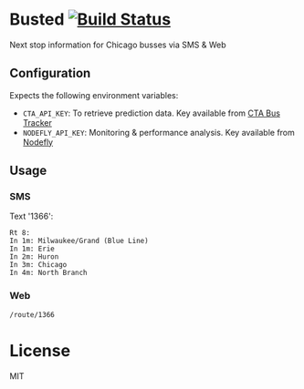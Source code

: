 # Busted [![Build Status](https://travis-ci.org/banterability/busted.png?branch=master)](https://travis-ci.org/banterability/busted)

Next stop information for Chicago busses via SMS & Web

## Configuration

Expects the following environment variables:

- `CTA_API_KEY`: To retrieve prediction data. Key available from [CTA Bus Tracker](http://www.transitchicago.com/developers/bustracker.aspx)
- `NODEFLY_API_KEY`: Monitoring & performance analysis. Key available from [Nodefly](http://apm.nodefly.com/)

## Usage

### SMS

Text '1366':

```
Rt 8:
In 1m: Milwaukee/Grand (Blue Line)
In 1m: Erie
In 2m: Huron
In 3m: Chicago
In 4m: North Branch
```

### Web

```
/route/1366
```

# License

MIT
